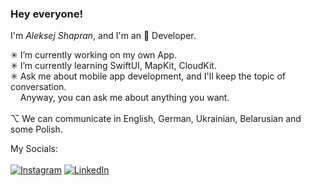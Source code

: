 ### <b>Hey everyone!</b><br>
I'm <i>Aleksej Shapran</i>, and I'm an  Developer.<br>

✳︎ I’m currently working on my own App.<br>
✳︎ I’m currently learning SwiftUI, MapKit, CloudKit.<br>
✳︎ Ask me about mobile app development, and I'll keep the topic of conversation.<br>
&nbsp;&nbsp;&nbsp;&nbsp;Anyway, you can ask me about anything you want.<br>
<br>
⌥ We can communicate in English, German, Ukrainian, Belarusian and some Polish. <br>

My Socials:<br>
<br>
[![Instagram](https://img.shields.io/badge/Instagram-%23E4405F.svg?logo=Instagram&logoColor=white)](https://instagram.com/lepranby) [![LinkedIn](https://img.shields.io/badge/LinkedIn-%230077B5.svg?logo=linkedin&logoColor=white)](https://linkedin.com/in/lepranby) <br>
